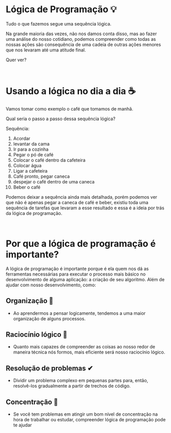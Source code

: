 # Lógica de Programação 💡

Tudo o que fazemos segue uma sequência lógica.

Na grande maioria das vezes, não nos damos conta disso, mas ao fazer uma análise do nosso cotidiano, podemos compreender como todas as nossas ações são consequência de uma cadeia de outras ações menores que nos levaram até uma atitude final.

Quer ver?

<br>

# Usando a lógica no dia a dia ☕

Vamos tomar como exemplo o café que tomamos de manhã.

Qual seria o passo a passo dessa sequência  lógica?

Sequência: 

1. Acordar
2. levantar da cama
3. Ir para a cozinha
4. Pegar o pó de café 
5. Colocar o café dentro da cafeteira
6. Colocar água 
7. Ligar a cafeteira
8. Café pronto, pegar caneca
9. despejar o café dentro de uma caneca
10. Beber o café

Podemos deixar a sequência ainda mais detalhada, porém podemos ver que não é apenas pegar a caneca de café e beber, existiu toda uma sequência de tarefas que levaram a esse resultado e essa é a ideia por trás da lógica de programação.

<br>

# Por que a lógica de programação é importante?

A lógica de programação é importante porque é ela quem nos dá as ferramentas necessárias para executar o processo mais básico no desenvolvimento de alguma aplicação: a criação de seu algoritmo. Além de ajudar com nosso desenvolvimento, como:

## Organização 📂
* Ao aprendermos a pensar logicamente, tendemos a uma maior organização de alguns processos.

## Raciocínio lógico 💭
* Quanto mais capazes de compreender as coisas ao nosso redor de maneira técnica nós formos, mais eficiente será nosso raciocínio lógico.
 
## Resolução de problemas ✔
* Dividir um problema complexo em pequenas partes para, então, resolvê-los gradualmente a partir de trechos de código.

## Concentração 🎯
* Se você tem problemas em atingir um bom nível de concentração na hora de trabalhar ou estudar, compreender lógica de programação pode te ajudar


